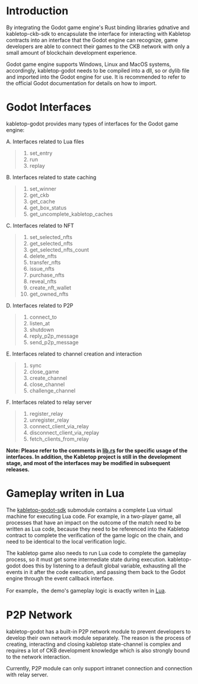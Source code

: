 # Introduction

By integrating the Godot game engine's Rust binding libraries gdnative and kabletop-ckb-sdk to encapsulate the interface for interacting with Kabletop contracts into an interface that the Godot engine can recognize, game developers are able to connect their games to the CKB network with only a small amount of blockchain development experience.

Godot game engine supports Windows, Linux and MacOS systems, accordingly, kabletop-godot needs to be compiled into a dll, so or dylib file and imported into the Godot engine for use. It is recommended to refer to the official Godot documentation for details on how to import.

# Godot Interfaces

kabletop-godot provides many types of interfaces for the Godot game engine:

A. Interfaces related to Lua files
> 1. set_entry
> 2. run
> 3. replay

B. Interfaces related to state caching
> 1. set_winner
> 2. get_ckb
> 3. get_cache
> 4. get_box_status
> 5. get_uncomplete_kabletop_caches

C. Interfaces related to NFT
> 1. set_selected_nfts
> 2. get_selected_nfts
> 3. get_selected_nfts_count
> 4. delete_nfts
> 5. transfer_nfts
> 6. issue_nfts
> 7. purchase_nfts
> 8. reveal_nfts
> 9. create_nft_wallet
> 10. get_owned_nfts

D. Interfaces related to P2P
> 1. connect_to
> 2. listen_at
> 3. shutdown
> 5. reply_p2p_message
> 6. send_p2p_message

E. Interfaces related to channel creation and interaction
> 1. sync
> 2. close_game
> 3. create_channel
> 4. close_channel
> 5. challenge_channel

F. Interfaces related to relay server
> 1. register_relay
> 2. unregister_relay
> 3. connect_client_via_relay
> 4. disconnect_client_via_replay
> 5. fetch_clients_from_relay

<b>Note: Please refer to the comments in <a href="https://github.com/ashuralyk/kabletop-godot/blob/master/src/lib.rs">lib.rs</a> for the specific usage of the interfaces. In addition, the Kabletop project is still in the development stage, and most of the interfaces may be modified in subsequent releases.</b>

# Gameplay writen in Lua

The <a href="https://github.com/ashuralyk/kabletop-godot/tree/master/kabletop-godot-sdk">kabletop-godot-sdk</a> submodule contains a complete Lua virtual machine for executing Lua code. For example, in a two-player game, all processes that have an impact on the outcome of the match need to be written as Lua code, because they need to be referenced into the Kabletop contract to complete the verification of the game logic on the chain, and need to be identical to the local verification logic.

The kabletop game also needs to run Lua code to complete the gameplay process, so it must get some intermediate state during execution. kabletop-godot does this by listening to a default global variable, exhausting all the events in it after the code execution, and passing them back to the Godot engine through the event callback interface.

For example，the demo's gameplay logic is exactly writen in <a href="https://github.com/ashuralyk/kabletop-demo/tree/master/lua">Lua</a>.

# P2P Network

kabletop-godot has a built-in P2P network module to prevent developers to develop their own network module separately. The reason is the process of creating, interacting and closing kabletop state-channel is complex and requires a lot of CKB development knowledge which is also strongly bound to the network interaction.

Currently, P2P module can only support intranet connection and connection with relay server.